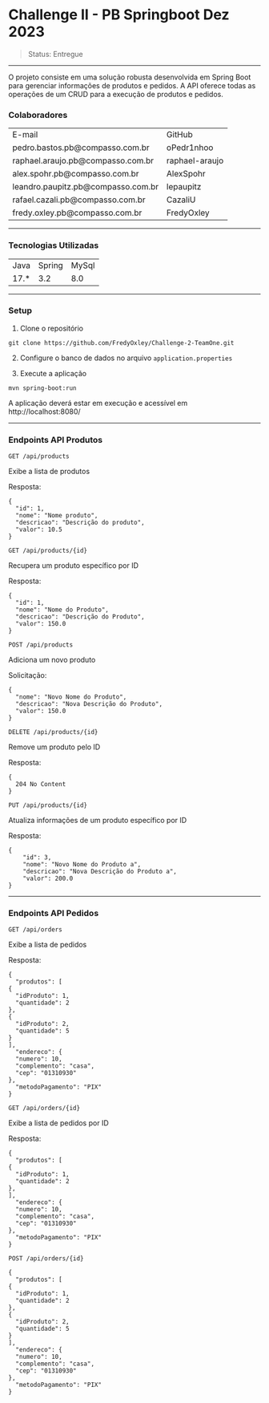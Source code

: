 # Challenge II - PB Springboot Dez 2023
> Status: Entregue
-------------------------------------------------------------------------------------------------------


O projeto consiste em uma solução robusta desenvolvida em Spring Boot para gerenciar informações de produtos e pedidos. A API oferece todas as operações de um CRUD para a execução de produtos e pedidos.

### Colaboradores

<table>
  <tr>
    <td>E-mail</td>
    <td>GitHub</td>
  </tr>
  <tr>
    <td>pedro.bastos.pb@compasso.com.br</td>
    <td>oPedr1nhoo</td>
  </tr>
   <tr>
    <td>raphael.araujo.pb@compasso.com.br</td>
    <td>raphael-araujo</td>
  </tr>
   <tr>
    <td>alex.spohr.pb@compasso.com.br</td>
    <td>AlexSpohr</td>
  </tr>
   <tr>
    <td>leandro.paupitz.pb@compasso.com.br</td>
    <td>lepaupitz</td>
  </tr>
   <tr>
    <td>rafael.cazali.pb@compasso.com.br</td>
    <td>CazaliU</td>
  </tr>
    <tr>
    <td>fredy.oxley.pb@compasso.com.br</td>
    <td>FredyOxley</td>
  </tr>
</table>

-------------------------------------------------------------------------------------------------------

### Tecnologias Utilizadas
<table>
  <tr>
    <td>Java</td>
    <td>Spring</td>
    <td>MySql</td>
  </tr>
  <tr>
    <td>17.*</td>
    <td>3.2</td>
    <td>8.0</td>
  </tr>
</table>

-------------------------------------------------------------------------------------------------------

### Setup
1. Clone o repositório
```
git clone https://github.com/FredyOxley/Challenge-2-TeamOne.git
```
2. Configure o banco de dados no arquivo `application.properties`

3. Execute a aplicação
```
mvn spring-boot:run
```
A aplicação deverá estar em execução e acessível em http://localhost:8080/

-------------------------------------------------------------------------------------------------------

### Endpoints API Produtos

`GET /api/products`

Exibe a lista de produtos


Resposta:
```
{
  "id": 1,
  "nome": "Nome produto",
  "descricao": "Descrição do produto",
  "valor": 10.5
}
```

`GET /api/products/{id}`

Recupera um produto específico por ID

Resposta:
```
{
  "id": 1,
  "nome": "Nome do Produto",
  "descricao": "Descrição do Produto",
  "valor": 150.0
}
```

`POST /api/products`

Adiciona um novo produto

Solicitação:
```
{
  "nome": "Novo Nome do Produto",
  "descricao": "Nova Descrição do Produto",
  "valor": 150.0
}
```

`DELETE /api/products/{id}`

Remove um produto pelo ID

Resposta:

```
{
  204 No Content
}
```

`PUT /api/products/{id}`

Atualiza informações de um produto específico por ID

Resposta:

```
{
    "id": 3,
    "nome": "Novo Nome do Produto a",
    "descricao": "Nova Descrição do Produto a",
    "valor": 200.0
}
```
-------------------------------------------------------------------------------------------------------

### Endpoints API Pedidos

`GET /api/orders`

Exibe a lista de pedidos

Resposta:
```
{
  "produtos": [
{
  "idProduto": 1,
  "quantidade": 2
},
{
  "idProduto": 2,
  "quantidade": 5
}
],
  "endereco": {
  "numero": 10,
  "complemento": "casa",
  "cep": "01310930"
},
  "metodoPagamento": "PIX"
}
```

`GET /api/orders/{id}`

Exibe a lista de pedidos por ID

Resposta:
```
{
  "produtos": [
{
  "idProduto": 1,
  "quantidade": 2
},
],
  "endereco": {
  "numero": 10,
  "complemento": "casa",
  "cep": "01310930"
},
  "metodoPagamento": "PIX"
}
```

`POST /api/orders/{id}`
```
{
  "produtos": [
{
  "idProduto": 1,
  "quantidade": 2
},
{
  "idProduto": 2,
  "quantidade": 5
}
],
  "endereco": {
  "numero": 10,
  "complemento": "casa",
  "cep": "01310930"
},
  "metodoPagamento": "PIX"
}
```



